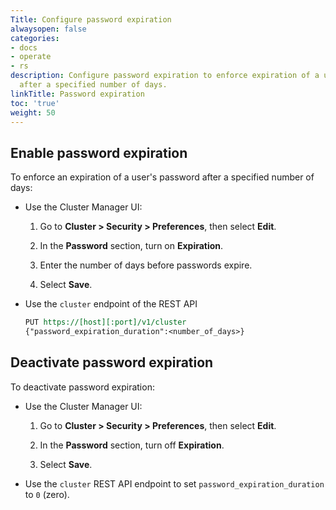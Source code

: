 ```yaml
---
Title: Configure password expiration
alwaysopen: false
categories:
- docs
- operate
- rs
description: Configure password expiration to enforce expiration of a user's password
  after a specified number of days.
linkTitle: Password expiration
toc: 'true'
weight: 50
---
```


## Enable password expiration 

To enforce an expiration of a user's password after a specified number of days:

- Use the Cluster Manager UI:

    1. Go to **Cluster > Security > Preferences**, then select **Edit**.

    1. In the **Password** section, turn on **Expiration**.

    1. Enter the number of days before passwords expire.

    1. Select **Save**.

- Use the `cluster` endpoint of the REST API

    ``` REST
    PUT https://[host][:port]/v1/cluster
    {"password_expiration_duration":<number_of_days>}
    ```

## Deactivate password expiration

To deactivate password expiration:

- Use the Cluster Manager UI:

    1. Go to **Cluster > Security > Preferences**, then select **Edit**.

    1. In the **Password** section, turn off **Expiration**.

    1. Select **Save**.

- Use the `cluster` REST API endpoint to set `password_expiration_duration` to `0` (zero).
